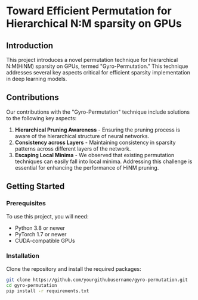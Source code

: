 # Toward Efficient Permutation for Hierarchical N:M sparsity on GPUs

## Introduction
This project introduces a novel permutation technique for hierarchical N:M(HiNM) sparsity on GPUs, termed "Gyro-Permutation." This technique addresses several key aspects critical for efficient sparsity implementation in deep learning models.

## Contributions
Our contributions with the "Gyro-Permutation" technique include solutions to the following key aspects:
1. **Hierarchical Pruning Awareness** - Ensuring the pruning process is aware of the hierarchical structure of neural networks.
2. **Consistency across Layers** - Maintaining consistency in sparsity patterns across different layers of the network.
3. **Escaping Local Minima** - We observed that existing permutation techniques can easily fall into local minima. Addressing this challenge is essential for enhancing the performance of HiNM pruning.

## Getting Started

### Prerequisites
To use this project, you will need:
- Python 3.8 or newer
- PyTorch 1.7 or newer
- CUDA-compatible GPUs

### Installation
Clone the repository and install the required packages:
```bash
git clone https://github.com/yourgithubusername/gyro-permutation.git
cd gyro-permutation
pip install -r requirements.txt
